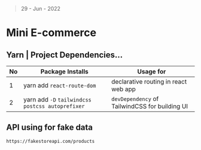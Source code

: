 > 29 - Jun - 2022

# Mini E-commerce


## Yarn | Project Dependencies...
|No| Package Installs               | Usage for                             |
|--|--------------------------------|---------------------------------------|
| 1| yarn add `react-route-dom`     | declarative routing in react web app  |
| 2| yarn add `-D` `tailwindcss postcss autoprefixer` | `devDependency` of TailwindCSS for building UI  |



## API using for fake data
```
https://fakestoreapi.com/products
``` 
